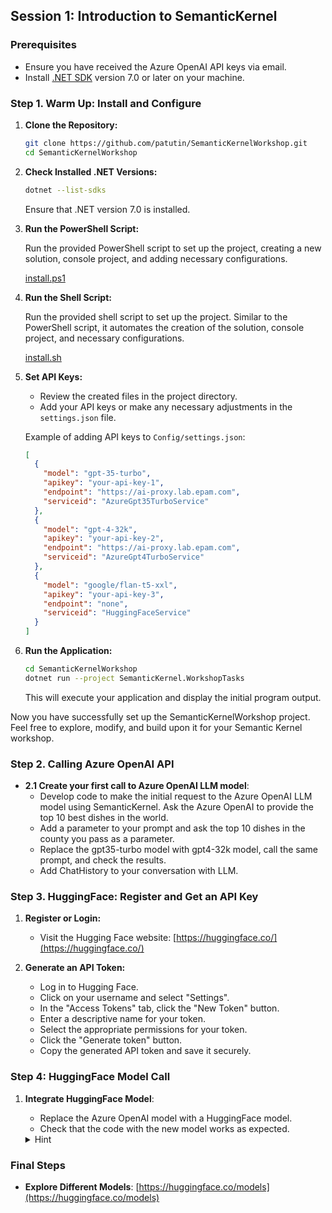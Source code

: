 ## Session 1: Introduction to SemanticKernel

### Prerequisites
- Ensure you have received the Azure OpenAI API keys via email.
- Install [.NET SDK](https://dotnet.microsoft.com/download) version 7.0 or later on your machine.

### Step 1. Warm Up: Install and Configure

1. **Clone the Repository:**

    ```bash
    git clone https://github.com/patutin/SemanticKernelWorkshop.git
    cd SemanticKernelWorkshop
    ```

2. **Check Installed .NET Versions:**

    ```bash
    dotnet --list-sdks
    ```

    Ensure that .NET version 7.0 is installed.

3. **Run the PowerShell Script:**

    Run the provided PowerShell script to set up the project, creating a new solution, console project, and adding necessary configurations.

    [install.ps1](https://github.com/patutin/SemanticKernelWorkshop/blob/main/Tasks/scripts/setupproject.ps1)

4. **Run the Shell Script:**

    Run the provided shell script to set up the project. Similar to the PowerShell script, it automates the creation of the solution, console project, and necessary configurations.

    [install.sh](https://github.com/patutin/SemanticKernelWorkshop/blob/main/Tasks/scripts/setupproject.sh)

5. **Set API Keys:**

    - Review the created files in the project directory.
    - Add your API keys or make any necessary adjustments in the `settings.json` file.

    Example of adding API keys to `Config/settings.json`:

    ```json
    [
      {
        "model": "gpt-35-turbo",
        "apikey": "your-api-key-1",
        "endpoint": "https://ai-proxy.lab.epam.com",
        "serviceid": "AzureGpt35TurboService"
      },
      {
        "model": "gpt-4-32k",
        "apikey": "your-api-key-2",
        "endpoint": "https://ai-proxy.lab.epam.com",
        "serviceid": "AzureGpt4TurboService"
      },
      {
        "model": "google/flan-t5-xxl",
        "apikey": "your-api-key-3",
        "endpoint": "none",
        "serviceid": "HuggingFaceService"
      }
    ]
    ```

6. **Run the Application:**

    ```bash
    cd SemanticKernelWorkshop
    dotnet run --project SemanticKernel.WorkshopTasks
    ```

    This will execute your application and display the initial program output.

Now you have successfully set up the SemanticKernelWorkshop project. Feel free to explore, modify, and build upon it for your Semantic Kernel workshop.

### Step 2. Calling Azure OpenAI API 
- **2.1 Create your first call to Azure OpenAI LLM model**:
  -  Develop code to make the initial request to the Azure OpenAI LLM model using SemanticKernel. Ask the Azure OpenAI to provide the top 10 best dishes in the world.
  -  Add a parameter to your prompt and ask the top 10 dishes in the county you pass as a parameter.
  -  Replace the gpt35-turbo model with gpt4-32k model, call the same prompt, and check the results.
  -  Add ChatHistory to your conversation with LLM.

### Step 3. HuggingFace: Register and Get an API Key

1. **Register or Login:**
   - Visit the Hugging Face website: [https://huggingface.co/](https://huggingface.co/)

2. **Generate an API Token:**
   - Log in to Hugging Face.
   - Click on your username and select "Settings".
   - In the "Access Tokens" tab, click the "New Token" button.
   - Enter a descriptive name for your token.
   - Select the appropriate permissions for your token.
   - Click the "Generate token" button.
   - Copy the generated API token and save it securely.

### Step 4: HuggingFace Model Call

1. **Integrate HuggingFace Model**:

   - Replace the Azure OpenAI model with a HuggingFace model.
   - Check that the code with the new model works as expected.

   <details>
     <summary>Hint</summary>

     You need to replace `AddAzureOpenAIChatCompletion` with `AddHuggingFaceChatCompletion`.
     Depending on the NuGet package version, you may need to suppress warnings with pragma: `#pragma warning disable SKEXP0020`.

   </details>

### Final Steps
- **Explore Different Models**: [https://huggingface.co/models](https://huggingface.co/models)
